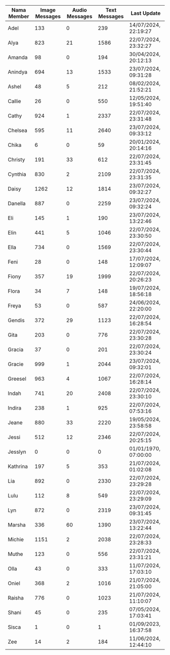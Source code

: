 | Nama Member | Image Messages | Audio Messages | Text Messages | Last Update |
| ------ | -------------- | -------------- | ------------- | ------------ |
| Adel | 133 | 0 | 239 | 14/07/2024, 22:19:27 |
| Alya | 823 | 21 | 1586 | 22/07/2024, 23:32:27 |
| Amanda | 98 | 0 | 194 | 30/04/2024, 20:12:13 |
| Anindya | 694 | 13 | 1533 | 23/07/2024, 09:31:28 |
| Ashel | 48 | 5 | 212 | 08/02/2024, 21:52:21 |
| Callie | 26 | 0 | 550 | 12/05/2024, 19:51:40 |
| Cathy | 924 | 1 | 2337 | 22/07/2024, 23:31:48 |
| Chelsea | 595 | 11 | 2640 | 23/07/2024, 09:33:12 |
| Chika | 6 | 0 | 59 | 20/01/2024, 20:14:16 |
| Christy | 191 | 33 | 612 | 22/07/2024, 23:31:45 |
| Cynthia | 830 | 2 | 2109 | 22/07/2024, 23:31:35 |
| Daisy | 1262 | 12 | 1814 | 23/07/2024, 09:32:27 |
| Danella | 887 | 0 | 2259 | 23/07/2024, 09:32:24 |
| Eli | 145 | 1 | 190 | 23/07/2024, 13:22:46 |
| Elin | 441 | 5 | 1046 | 22/07/2024, 23:30:50 |
| Ella | 734 | 0 | 1569 | 22/07/2024, 23:30:44 |
| Feni | 28 | 0 | 148 | 17/07/2024, 12:09:07 |
| Fiony | 357 | 19 | 1999 | 22/07/2024, 20:26:23 |
| Flora | 34 | 7 | 148 | 19/07/2024, 18:56:18 |
| Freya | 53 | 0 | 587 | 24/06/2024, 22:20:00 |
| Gendis | 372 | 29 | 1123 | 22/07/2024, 16:28:54 |
| Gita | 203 | 0 | 776 | 22/07/2024, 23:30:28 |
| Gracia | 37 | 0 | 201 | 22/07/2024, 23:30:24 |
| Gracie | 999 | 1 | 2044 | 23/07/2024, 09:32:01 |
| Greesel | 963 | 4 | 1067 | 22/07/2024, 16:28:14 |
| Indah | 741 | 20 | 2408 | 22/07/2024, 23:30:10 |
| Indira | 238 | 1 | 925 | 22/07/2024, 07:53:16 |
| Jeane | 880 | 33 | 2220 | 19/05/2024, 23:58:58 |
| Jessi | 512 | 12 | 2346 | 22/07/2024, 20:25:15 |
| Jesslyn | 0 | 0 | 0 | 01/01/1970, 07:00:00 |
| Kathrina | 197 | 5 | 353 | 21/07/2024, 01:02:08 |
| Lia | 892 | 0 | 2330 | 22/07/2024, 23:29:28 |
| Lulu | 112 | 8 | 549 | 22/07/2024, 23:29:09 |
| Lyn | 872 | 0 | 2319 | 23/07/2024, 09:31:45 |
| Marsha | 336 | 60 | 1390 | 23/07/2024, 13:22:44 |
| Michie | 1151 | 2 | 2038 | 22/07/2024, 23:28:33 |
| Muthe | 123 | 0 | 556 | 22/07/2024, 23:31:21 |
| Olla | 43 | 0 | 333 | 11/07/2024, 17:03:10 |
| Oniel | 368 | 2 | 1016 | 21/07/2024, 21:05:00 |
| Raisha | 776 | 0 | 1023 | 21/07/2024, 11:10:07 |
| Shani | 45 | 0 | 235 | 07/05/2024, 17:03:41 |
| Sisca | 1 | 0 | 1 | 01/09/2023, 16:37:58 |
| Zee | 14 | 2 | 184 | 11/06/2024, 12:44:10 |
